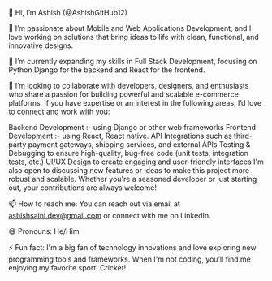 👋 Hi, I’m Ashish (@AshishGitHub12)

👀 I’m passionate about Mobile and Web Applications Development, and I love working on solutions that bring ideas to life with clean, functional, and innovative designs.

🌱 I’m currently expanding my skills in Full Stack Development, focusing on Python Django for the backend and React for the frontend.

💞️ I’m looking to collaborate with developers, designers, and enthusiasts who share a passion for building powerful and scalable e-commerce platforms. If you have expertise or an interest in the following areas, I’d love to connect and work with you:

Backend Development :- using Django or other web frameworks
Frontend Development :- using React, React native.
API Integrations such as third-party payment gateways, shipping services, and external APIs
Testing & Debugging to ensure high-quality, bug-free code (unit tests, integration tests, etc.)
UI/UX Design to create engaging and user-friendly interfaces
I'm also open to discussing new features or ideas to make this project more robust and scalable. Whether you're a seasoned developer or just starting out, your contributions are always welcome!

📫 How to reach me: You can reach out via email at ashishsaini.dev@gmail.com or connect with me on LinkedIn.

😄 Pronouns: He/Him

⚡ Fun fact: I'm a big fan of technology innovations and love exploring new programming tools and frameworks. When I'm not coding, you’ll find me enjoying my favorite sport: Cricket!

<!---
AshishGitHub12/AshishGitHub12 is a ✨ special ✨ repository because its `README.md` (this file) appears on your GitHub profile.
You can click the Preview link to take a look at your changes.
--->

